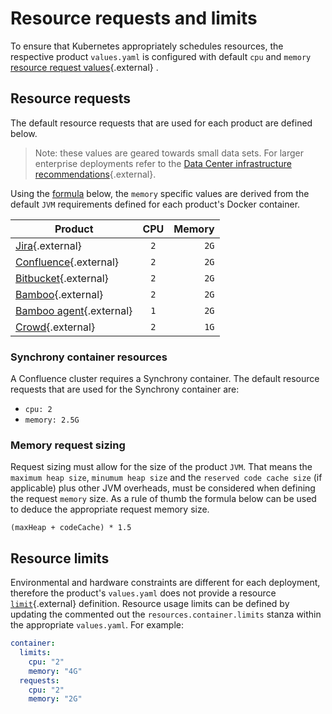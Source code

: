# Resource requests and limits
To ensure that Kubernetes appropriately schedules resources, the respective product `values.yaml` is configured with default `cpu` and `memory` [resource request values](https://kubernetes.io/docs/concepts/configuration/manage-resources-containers/){.external} .

## Resource requests
The default resource requests that are used for each product are defined below. 
>Note: these values are geared towards small data sets. For larger enterprise deployments refer to the [Data Center infrastructure recommendations](https://confluence.atlassian.com/enterprise/data-center-infrastructure-recommendations-972333478.html){.external}.

Using the [formula](#memory-request-sizing) below, the `memory` specific values are derived from the default `JVM` requirements defined for each product's Docker container.

| Product  | CPU   |  Memory |
|----------|:-----:|------:|
| [Jira](https://bitbucket.org/atlassian-docker/docker-atlassian-jira/src/master/#markdown-header-memory-heap-size){.external}                        | `2`   | `2G`  |
| [Confluence](https://bitbucket.org/atlassian-docker/docker-atlassian-confluence-server/src/master/#markdown-header-memory-heap-size){.external}     | `2`   | `2G`  |
| [Bitbucket](https://bitbucket.org/atlassian-docker/docker-atlassian-bitbucket-server/src/master/){.external}                                        | `2`   | `2G`  |
| [Bamboo](https://bitbucket.org/atlassian-docker/docker-bamboo-server/src/master/){.external}                                                      | `2`   | `2G`  |
| [Bamboo agent](https://bitbucket.org/atlassian-docker/docker-bamboo-agent-base/src/master/){.external}                                                      | `1`   | `2G`  |
| [Crowd](https://bitbucket.org/atlassian-docker/docker-atlassian-crowd/src/master/){.external}                                                       | `2`   | `1G`  |

### Synchrony container resources

A Confluence cluster requires a Synchrony container. The default resource requests that are used for the Synchrony container are:

* `cpu: 2`
* `memory: 2.5G` 

### Memory request sizing
Request sizing must allow for the size of the product `JVM`. That means the `maximum heap size`, `minumum heap size` and the `reserved code cache size` (if applicable) plus other JVM overheads, must be considered when defining the request `memory` size. As a rule of thumb the formula below can be used to deduce the appropriate request memory size.
```shell
(maxHeap + codeCache) * 1.5
```

## Resource limits
Environmental and hardware constraints are different for each deployment, therefore the product's `values.yaml` does not provide a resource [`limit`](https://kubernetes.io/docs/concepts/configuration/manage-resources-containers/#resource-requests-and-limits-of-pod-and-container){.external} definition. Resource usage limits can be defined by updating the commented out the `resources.container.limits` stanza within the appropriate `values.yaml`. For example:

```yaml
container:
  limits:
    cpu: "2"
    memory: "4G"
  requests:
    cpu: "2" 
    memory: "2G"
```
